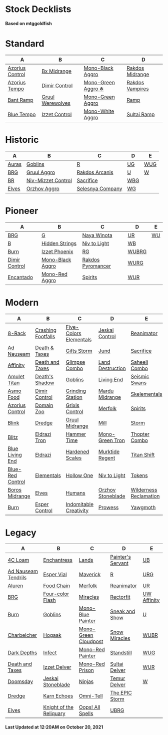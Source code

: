 # Stock Decklists
#### Based on mtggoldfish


# Standard

|                                A                                 |                                 B                                  |                                   C                                    |                                D                                 |
|------------------------------------------------------------------|--------------------------------------------------------------------|------------------------------------------------------------------------|------------------------------------------------------------------|
|[Azorius Control](./mtggoldfish/Standard/decks/Azorius_Control.md)|[Bx Midrange](./mtggoldfish/Standard/decks/Bx_Midrange.md)          |[Mono-Black Aggro](./mtggoldfish/Standard/decks/Mono-Black_Aggro.md)    |[Rakdos Midrange](./mtggoldfish/Standard/decks/Rakdos_Midrange.md)|
|[Azorius Tempo](./mtggoldfish/Standard/decks/Azorius_Tempo.md)    |[Dimir Control](./mtggoldfish/Standard/decks/Dimir_Control.md)      |[Mono-Green Aggro ❄](./mtggoldfish/Standard/decks/Mono-Green_Aggro_❄.md)|[Rakdos Vampires](./mtggoldfish/Standard/decks/Rakdos_Vampires.md)|
|[Bant Ramp](./mtggoldfish/Standard/decks/Bant_Ramp.md)            |[Gruul Werewolves](./mtggoldfish/Standard/decks/Gruul_Werewolves.md)|[Mono-Green Aggro](./mtggoldfish/Standard/decks/Mono-Green_Aggro.md)    |[Ramp](./mtggoldfish/Standard/decks/Ramp.md)                      |
|[Blue Tempo](./mtggoldfish/Standard/decks/Blue_Tempo.md)          |[Izzet Control](./mtggoldfish/Standard/decks/Izzet_Control.md)      |[Mono-White Aggro](./mtggoldfish/Standard/decks/Mono-White_Aggro.md)    |[Sultai Ramp](./mtggoldfish/Standard/decks/Sultai_Ramp.md)        |


# Historic

|                      A                       |                                   B                                    |                                 C                                  |                    D                     |                    E                     |
|----------------------------------------------|------------------------------------------------------------------------|--------------------------------------------------------------------|------------------------------------------|------------------------------------------|
|[Auras](./mtggoldfish/Historic/decks/Auras.md)|[Goblins](./mtggoldfish/Historic/decks/Goblins.md)                      |[R](./mtggoldfish/Historic/decks/R.md)                              |[UG](./mtggoldfish/Historic/decks/UG.md)  |[WUG](./mtggoldfish/Historic/decks/WUG.md)|
|[BRG](./mtggoldfish/Historic/decks/BRG.md)    |[Gruul Aggro](./mtggoldfish/Historic/decks/Gruul_Aggro.md)              |[Rakdos Arcanis](./mtggoldfish/Historic/decks/Rakdos_Arcanis.md)    |[U](./mtggoldfish/Historic/decks/U.md)    |[W](./mtggoldfish/Historic/decks/W.md)    |
|[BR](./mtggoldfish/Historic/decks/BR.md)      |[Niv-Mizzet Control](./mtggoldfish/Historic/decks/Niv-Mizzet_Control.md)|[Sacrifice](./mtggoldfish/Historic/decks/Sacrifice.md)              |[WBG](./mtggoldfish/Historic/decks/WBG.md)|                                          |
|[Elves](./mtggoldfish/Historic/decks/Elves.md)|[Orzhov Aggro](./mtggoldfish/Historic/decks/Orzhov_Aggro.md)            |[Selesnya Company](./mtggoldfish/Historic/decks/Selesnya_Company.md)|[WG](./mtggoldfish/Historic/decks/WG.md)  |                                          |


# Pioneer

|                              A                              |                                 B                                 |                                  C                                  |                      D                      |                   E                   |
|-------------------------------------------------------------|-------------------------------------------------------------------|---------------------------------------------------------------------|---------------------------------------------|---------------------------------------|
|[BRG](./mtggoldfish/Pioneer/decks/BRG.md)                    |[G](./mtggoldfish/Pioneer/decks/G.md)                              |[Naya Winota](./mtggoldfish/Pioneer/decks/Naya_Winota.md)            |[UR](./mtggoldfish/Pioneer/decks/UR.md)      |[WU](./mtggoldfish/Pioneer/decks/WU.md)|
|[B](./mtggoldfish/Pioneer/decks/B.md)                        |[Hidden Strings](./mtggoldfish/Pioneer/decks/Hidden_Strings.md)    |[Niv to Light](./mtggoldfish/Pioneer/decks/Niv_to_Light.md)          |[WB](./mtggoldfish/Pioneer/decks/WB.md)      |                                       |
|[Burn](./mtggoldfish/Pioneer/decks/Burn.md)                  |[Izzet Phoenix](./mtggoldfish/Pioneer/decks/Izzet_Phoenix.md)      |[RG](./mtggoldfish/Pioneer/decks/RG.md)                              |[WUBRG](./mtggoldfish/Pioneer/decks/WUBRG.md)|                                       |
|[Dimir Control](./mtggoldfish/Pioneer/decks/Dimir_Control.md)|[Mono-Black Aggro](./mtggoldfish/Pioneer/decks/Mono-Black_Aggro.md)|[Rakdos Pyromancer](./mtggoldfish/Pioneer/decks/Rakdos_Pyromancer.md)|[WURG](./mtggoldfish/Pioneer/decks/WURG.md)  |                                       |
|[Encantado](./mtggoldfish/Pioneer/decks/Encantado.md)        |[Mono-Red Aggro](./mtggoldfish/Pioneer/decks/Mono-Red_Aggro.md)    |[Spirits](./mtggoldfish/Pioneer/decks/Spirits.md)                    |[WUR](./mtggoldfish/Pioneer/decks/WUR.md)    |                                       |


# Modern

|                                A                                 |                                  B                                   |                                      C                                       |                                 D                                  |                                      E                                       |
|------------------------------------------------------------------|----------------------------------------------------------------------|------------------------------------------------------------------------------|--------------------------------------------------------------------|------------------------------------------------------------------------------|
|[8-Rack](./mtggoldfish/Modern/decks/8-Rack.md)                    |[Crashing Footfalls](./mtggoldfish/Modern/decks/Crashing_Footfalls.md)|[Five-Colors Elementals](./mtggoldfish/Modern/decks/Five-Colors_Elementals.md)|[Jeskai Control](./mtggoldfish/Modern/decks/Jeskai_Control.md)      |[Reanimator](./mtggoldfish/Modern/decks/Reanimator.md)                        |
|[Ad Nauseam](./mtggoldfish/Modern/decks/Ad_Nauseam.md)            |[Death & Taxes](./mtggoldfish/Modern/decks/Death_&_Taxes.md)          |[Gifts Storm](./mtggoldfish/Modern/decks/Gifts_Storm.md)                      |[Jund](./mtggoldfish/Modern/decks/Jund.md)                          |[Sacrifice](./mtggoldfish/Modern/decks/Sacrifice.md)                          |
|[Affinity](./mtggoldfish/Modern/decks/Affinity.md)                |[Death and Taxes](./mtggoldfish/Modern/decks/Death_and_Taxes.md)      |[Glimpse Combo](./mtggoldfish/Modern/decks/Glimpse_Combo.md)                  |[Land Destruction](./mtggoldfish/Modern/decks/Land_Destruction.md)  |[Saheeli Combo](./mtggoldfish/Modern/decks/Saheeli_Combo.md)                  |
|[Amulet Titan](./mtggoldfish/Modern/decks/Amulet_Titan.md)        |[Death's Shadow](./mtggoldfish/Modern/decks/Death's_Shadow.md)        |[Goblins](./mtggoldfish/Modern/decks/Goblins.md)                              |[Living End](./mtggoldfish/Modern/decks/Living_End.md)              |[Seismic Swans](./mtggoldfish/Modern/decks/Seismic_Swans.md)                  |
|[Asmo Food](./mtggoldfish/Modern/decks/Asmo_Food.md)              |[Dimir Control](./mtggoldfish/Modern/decks/Dimir_Control.md)          |[Grinding Station](./mtggoldfish/Modern/decks/Grinding_Station.md)            |[Mardu Midrange](./mtggoldfish/Modern/decks/Mardu_Midrange.md)      |[Skelementals](./mtggoldfish/Modern/decks/Skelementals.md)                    |
|[Azorius Control](./mtggoldfish/Modern/decks/Azorius_Control.md)  |[Domain Zoo](./mtggoldfish/Modern/decks/Domain_Zoo.md)                |[Grixis Control](./mtggoldfish/Modern/decks/Grixis_Control.md)                |[Merfolk](./mtggoldfish/Modern/decks/Merfolk.md)                    |[Spirits](./mtggoldfish/Modern/decks/Spirits.md)                              |
|[Blink](./mtggoldfish/Modern/decks/Blink.md)                      |[Dredge](./mtggoldfish/Modern/decks/Dredge.md)                        |[Gruul Midrange](./mtggoldfish/Modern/decks/Gruul_Midrange.md)                |[Mill](./mtggoldfish/Modern/decks/Mill.md)                          |[Storm](./mtggoldfish/Modern/decks/Storm.md)                                  |
|[Blitz](./mtggoldfish/Modern/decks/Blitz.md)                      |[Eldrazi Tron](./mtggoldfish/Modern/decks/Eldrazi_Tron.md)            |[Hammer Time](./mtggoldfish/Modern/decks/Hammer_Time.md)                      |[Mono-Green Tron](./mtggoldfish/Modern/decks/Mono-Green_Tron.md)    |[Thopter Combo](./mtggoldfish/Modern/decks/Thopter_Combo.md)                  |
|[Blue Living End](./mtggoldfish/Modern/decks/Blue_Living_End.md)  |[Eldrazi](./mtggoldfish/Modern/decks/Eldrazi.md)                      |[Hardened Scales](./mtggoldfish/Modern/decks/Hardened_Scales.md)              |[Murktide Regent](./mtggoldfish/Modern/decks/Murktide_Regent.md)    |[Titan Shift](./mtggoldfish/Modern/decks/Titan_Shift.md)                      |
|[Blue-Red Control](./mtggoldfish/Modern/decks/Blue-Red_Control.md)|[Elementals](./mtggoldfish/Modern/decks/Elementals.md)                |[Hollow One](./mtggoldfish/Modern/decks/Hollow_One.md)                        |[Niv to Light](./mtggoldfish/Modern/decks/Niv_to_Light.md)          |[Tokens](./mtggoldfish/Modern/decks/Tokens.md)                                |
|[Boros Midrange](./mtggoldfish/Modern/decks/Boros_Midrange.md)    |[Elves](./mtggoldfish/Modern/decks/Elves.md)                          |[Humans](./mtggoldfish/Modern/decks/Humans.md)                                |[Orzhov Stoneblade](./mtggoldfish/Modern/decks/Orzhov_Stoneblade.md)|[Wilderness Reclamation](./mtggoldfish/Modern/decks/Wilderness_Reclamation.md)|
|[Burn](./mtggoldfish/Modern/decks/Burn.md)                        |[Esper Control](./mtggoldfish/Modern/decks/Esper_Control.md)          |[Indomitable Creativity](./mtggoldfish/Modern/decks/Indomitable_Creativity.md)|[Prowess](./mtggoldfish/Modern/decks/Prowess.md)                    |[Yawgmoth](./mtggoldfish/Modern/decks/Yawgmoth.md)                            |


# Legacy

|                                   A                                    |                                       B                                        |                                    C                                     |                                 D                                  |                           E                            |
|------------------------------------------------------------------------|--------------------------------------------------------------------------------|--------------------------------------------------------------------------|--------------------------------------------------------------------|--------------------------------------------------------|
|[4C Loam](./mtggoldfish/Legacy/decks/4C_Loam.md)                        |[Enchantress](./mtggoldfish/Legacy/decks/Enchantress.md)                        |[Lands](./mtggoldfish/Legacy/decks/Lands.md)                              |[Painter's Servant](./mtggoldfish/Legacy/decks/Painter's_Servant.md)|[UB](./mtggoldfish/Legacy/decks/UB.md)                  |
|[Ad Nauseam Tendrils](./mtggoldfish/Legacy/decks/Ad_Nauseam_Tendrils.md)|[Esper Vial](./mtggoldfish/Legacy/decks/Esper_Vial.md)                          |[Maverick](./mtggoldfish/Legacy/decks/Maverick.md)                        |[R](./mtggoldfish/Legacy/decks/R.md)                                |[URG](./mtggoldfish/Legacy/decks/URG.md)                |
|[Aluren](./mtggoldfish/Legacy/decks/Aluren.md)                          |[Food Chain](./mtggoldfish/Legacy/decks/Food_Chain.md)                          |[Merfolk](./mtggoldfish/Legacy/decks/Merfolk.md)                          |[Reanimator](./mtggoldfish/Legacy/decks/Reanimator.md)              |[UR](./mtggoldfish/Legacy/decks/UR.md)                  |
|[BRG](./mtggoldfish/Legacy/decks/BRG.md)                                |[Four-color Flash](./mtggoldfish/Legacy/decks/Four-color_Flash.md)              |[Miracles](./mtggoldfish/Legacy/decks/Miracles.md)                        |[Rectorfit](./mtggoldfish/Legacy/decks/Rectorfit.md)                |[UW Affinity](./mtggoldfish/Legacy/decks/UW_Affinity.md)|
|[Burn](./mtggoldfish/Legacy/decks/Burn.md)                              |[Goblins](./mtggoldfish/Legacy/decks/Goblins.md)                                |[Mono-Blue Painter](./mtggoldfish/Legacy/decks/Mono-Blue_Painter.md)      |[Sneak and Show](./mtggoldfish/Legacy/decks/Sneak_and_Show.md)      |[U](./mtggoldfish/Legacy/decks/U.md)                    |
|[Charbelcher](./mtggoldfish/Legacy/decks/Charbelcher.md)                |[Hogaak](./mtggoldfish/Legacy/decks/Hogaak.md)                                  |[Mono-Green Cloudpost](./mtggoldfish/Legacy/decks/Mono-Green_Cloudpost.md)|[Snow Miracles](./mtggoldfish/Legacy/decks/Snow_Miracles.md)        |[WUBR](./mtggoldfish/Legacy/decks/WUBR.md)              |
|[Dark Depths](./mtggoldfish/Legacy/decks/Dark_Depths.md)                |[Infect](./mtggoldfish/Legacy/decks/Infect.md)                                  |[Mono-Red Painter](./mtggoldfish/Legacy/decks/Mono-Red_Painter.md)        |[Standstill](./mtggoldfish/Legacy/decks/Standstill.md)              |[WUG](./mtggoldfish/Legacy/decks/WUG.md)                |
|[Death and Taxes](./mtggoldfish/Legacy/decks/Death_and_Taxes.md)        |[Izzet Delver](./mtggoldfish/Legacy/decks/Izzet_Delver.md)                      |[Mono-Red Prison](./mtggoldfish/Legacy/decks/Mono-Red_Prison.md)          |[Sultai Delver](./mtggoldfish/Legacy/decks/Sultai_Delver.md)        |[WUR](./mtggoldfish/Legacy/decks/WUR.md)                |
|[Doomsday](./mtggoldfish/Legacy/decks/Doomsday.md)                      |[Jeskai Stoneblade](./mtggoldfish/Legacy/decks/Jeskai_Stoneblade.md)            |[Ninjas](./mtggoldfish/Legacy/decks/Ninjas.md)                            |[Temur Delver](./mtggoldfish/Legacy/decks/Temur_Delver.md)          |[W](./mtggoldfish/Legacy/decks/W.md)                    |
|[Dredge](./mtggoldfish/Legacy/decks/Dredge.md)                          |[Karn Echoes](./mtggoldfish/Legacy/decks/Karn_Echoes.md)                        |[Omni-Tell](./mtggoldfish/Legacy/decks/Omni-Tell.md)                      |[The EPIC Storm](./mtggoldfish/Legacy/decks/The_EPIC_Storm.md)      |                                                        |
|[Elves](./mtggoldfish/Legacy/decks/Elves.md)                            |[Knight of the Reliquary](./mtggoldfish/Legacy/decks/Knight_of_the_Reliquary.md)|[Oops! All Spells](./mtggoldfish/Legacy/decks/Oops!_All_Spells.md)        |[UBRG](./mtggoldfish/Legacy/decks/UBRG.md)                          |                                                        |



#### Last Updated at 12:20AM on October 20, 2021